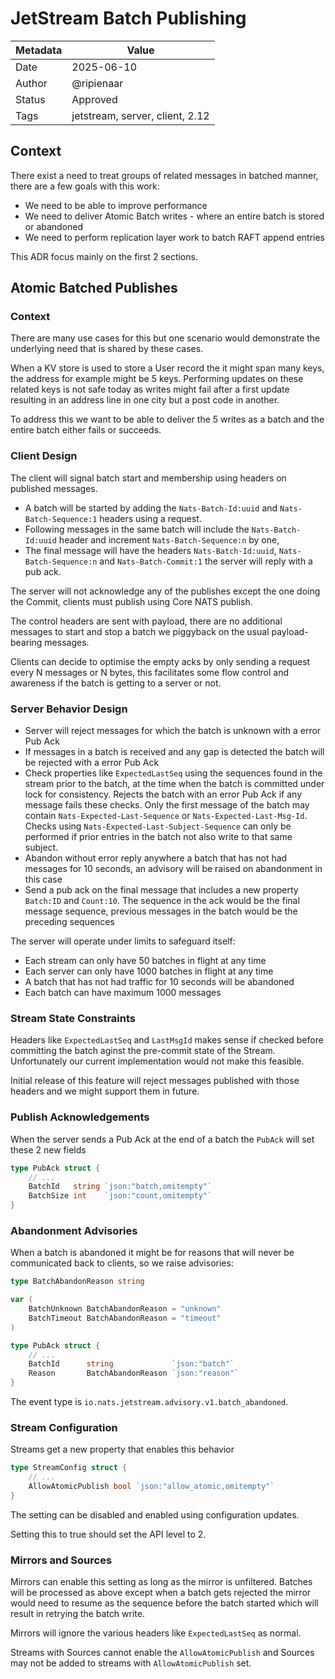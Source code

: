 # JetStream Batch Publishing

| Metadata | Value                           |
|----------|---------------------------------|
| Date     | 2025-06-10                      |
| Author   | @ripienaar                      |
| Status   | Approved                        |
| Tags     | jetstream, server, client, 2.12 |

## Context

There exist a need to treat groups of related messages in batched manner, there are a few goals with this work:

 * We need to be able to improve performance
 * We need to deliver Atomic Batch writes - where an entire batch is stored or abandoned
 * We need to perform replication layer work to batch RAFT append entries

This ADR focus mainly on the first 2 sections.

## Atomic Batched Publishes

### Context 

There are many use cases for this but one scenario would demonstrate the underlying need that is shared by these cases.

When a KV store is used to store a User record the it might span many keys, the address for example might be 5 keys. Performing updates on these related keys is not safe today as writes might fail after a first update resulting in an address line in one city but a post code in another.

To address this we want to be able to deliver the 5 writes as a batch and the entire batch either fails or succeeds.

### Client Design

The client will signal batch start and membership using headers on published messages.

 * A batch will be started by adding the `Nats-Batch-Id:uuid` and `Nats-Batch-Sequence:1` headers using a request. 
 * Following messages in the same batch will include the `Nats-Batch-Id:uuid` header and increment `Nats-Batch-Sequence:n` by one,
 * The final message will have the headers `Nats-Batch-Id:uuid`, `Nats-Batch-Sequence:n` and `Nats-Batch-Commit:1` the server will reply with a pub ack.

The server will not acknowledge any of the publishes except the one doing the Commit, clients must publish using Core NATS publish.

The control headers are sent with payload, there are no additional messages to start and stop a batch we piggyback on the usual payload-bearing messages.

Clients can decide to optimise the empty acks by only sending a request every N messages or N bytes, this facilitates some flow control and awareness if the batch is getting to a server or not.

### Server Behavior Design

 * Server will reject messages for which the batch is unknown with a error Pub Ack
 * If messages in a batch is received and any gap is detected the batch will be rejected with a error Pub Ack
 * Check properties like `ExpectedLastSeq` using the sequences found in the stream prior to the batch, at the time when the batch is committed under lock for consistency. Rejects the batch with an error Pub Ack if any message fails these checks. Only the first message of the batch may contain `Nats-Expected-Last-Sequence` or `Nats-Expected-Last-Msg-Id`. Checks using `Nats-Expected-Last-Subject-Sequence` can only be performed if prior entries in the batch not also write to that same subject.
 * Abandon without error reply anywhere a batch that has not had messages for 10 seconds, an advisory will be raised on abandonment in this case
 * Send a pub ack on the final message that includes a new property `Batch:ID` and `Count:10`. The sequence in the ack would be the final message sequence, previous messages in the batch would be the preceding sequences

The server will operate under limits to safeguard itself:

 * Each stream can only have 50 batches in flight at any time
 * Each server can only have 1000 batches in flight at any time
 * A batch that has not had traffic for 10 seconds will be abandoned
 * Each batch can have maximum 1000 messages

### Stream State Constraints

Headers like `ExpectedLastSeq` and `LastMsgId` makes sense if checked before committing the batch aginst the pre-commit state of the Stream.  Unfortunately our current implementation would not make this feasible. 

Initial release of this feature will reject messages published with those headers and we might support them in future.

### Publish Acknowledgements

When the server sends a Pub Ack at the end of a batch the `PubAck` will set these 2 new fields

```go
type PubAck struct {
	// ...
	BatchId   string `json:"batch,omitempty"`
	BatchSize int    `json:"count,omitempty"`
}
```

### Abandonment Advisories

When a batch is abandoned it might be for reasons that will never be communicated back to clients, so we raise advisories:

```go
type BatchAbandonReason string

var (
	BatchUnknown BatchAbandonReason = "unknown"
	BatchTimeout BatchAbandonReason = "timeout"
)

type PubAck struct {
	// ...
	BatchId      string             `json:"batch"`
	Reason       BatchAbandonReason `json:"reason"`
}
```

The event type is `io.nats.jetstream.advisory.v1.batch_abandoned`.

### Stream Configuration

Streams get a new property that enables this behavior

```go
type StreamConfig struct {
	// ...
	AllowAtomicPublish bool `json:"allow_atomic,omitempty"`
}
```

The setting can be disabled and enabled using configuration updates.

Setting this to true should set the API level to 2.

### Mirrors and Sources

Mirrors can enable this setting as long as the mirror is unfiltered. Batches will be processed as above except when a batch gets rejected the mirror would need to resume as the sequence before the batch started which will result in retrying the batch write. 

Mirrors will ignore the various headers like `ExpectedLastSeq` as normal.

Streams with Sources cannot enable the `AllowAtomicPublish` and Sources may not be added to streams with `AllowAtomicPublish` set. 